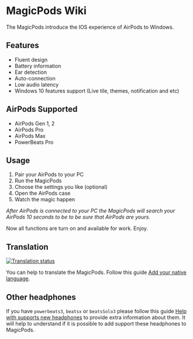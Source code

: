 # MagicPods Wiki
The MagicPods introduce the IOS experience of AirPods to Windows.


## Features
- Fluent design
- Battery information
- Ear detection
- Auto-connection
- Low audio latency
- Windows 10 features support (Live tile, themes, notification and etc)

## AirPods Supported
- AirPods Gen 1, 2
- AirPods Pro
- AirPods Max
- PowerBeats Pro

## Usage
1. Pair your AirPods to your PC
2. Run the MagicPods
3. Choose the settings you like (optional)
4. Open the AirPods case
5. Watch the magic happen

*After AirPods is connected to your PC the MagicPods will search your AirPods 10 seconds to be to be sure that AirPods are yours.*

Now all functions are turn on and available for work. Enjoy.

## Translation
[![Translation status](https://weblate.magicpods.app/widgets/magicpods-windows/-/multi-auto.svg)](https://weblate.magicpods.app/engage/magicpods-windows/)

You can help to translate the MagicPods. Follow this guide [Add your native language](translation.md).

## Other headphones
If you have `powerbeats3`, `beatsx` or `beatsSolo3` please follow this guide [Help with supports new headphones](https://github.com/steam3d/MagicPods-Windows/issues/21) to provide extra information about them. It will help to understand if it is possible to add support these headphones to MagicPods.
